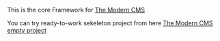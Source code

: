 This is the core Framework for [The Modern CMS](http://tmcms.eu "TMCms")

You can try ready-to-work sekeleton project from here [The Modern CMS empty project](https://github.com/devp-eu/the-modern-cms-empty-project)
